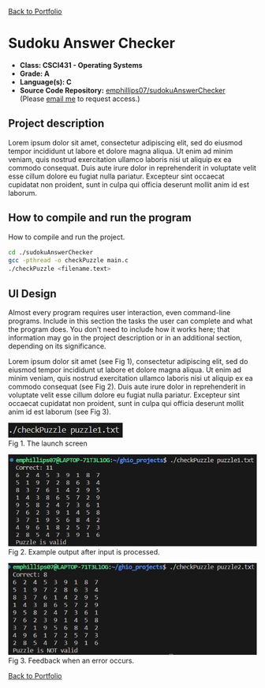 [Back to Portfolio](./)

Sudoku Answer Checker
===============

-   **Class: CSCI431 - Operating Systems** 
-   **Grade: A** 
-   **Language(s): C** 
-   **Source Code Repository:** [emphillips07/sudokuAnswerChecker](https://github.com/emphillips07/sudokuAnswerChecker)  
    (Please [email me](mailto:ephillips@csustudent.net?subject=GitHub%20Access) to request access.)

## Project description

Lorem ipsum dolor sit amet, consectetur adipiscing elit, sed do eiusmod tempor incididunt ut labore et dolore magna aliqua. Ut enim ad minim veniam, quis nostrud exercitation ullamco laboris nisi ut aliquip ex ea commodo consequat. Duis aute irure dolor in reprehenderit in voluptate velit esse cillum dolore eu fugiat nulla pariatur. Excepteur sint occaecat cupidatat non proident, sunt in culpa qui officia deserunt mollit anim id est laborum.

## How to compile and run the program

How to compile and run the project.

```bash
cd ./sudokuAnswerChecker
gcc -pthread -o checkPuzzle main.c
./checkPuzzle <filename.text>
```

## UI Design

Almost every program requires user interaction, even command-line programs. Include in this section the tasks the user can complete and what the program does. You don't need to include how it works here; that information may go in the project description or in an additional section, depending on its significance.

Lorem ipsum dolor sit amet (see Fig 1), consectetur adipiscing elit, sed do eiusmod tempor incididunt ut labore et dolore magna aliqua. Ut enim ad minim veniam, quis nostrud exercitation ullamco laboris nisi ut aliquip ex ea commodo consequat (see Fig 2). Duis aute irure dolor in reprehenderit in voluptate velit esse cillum dolore eu fugiat nulla pariatur. Excepteur sint occaecat cupidatat non proident, sunt in culpa qui officia deserunt mollit anim id est laborum (see Fig 3).

![screenshot](images/prj3-1.png)  
Fig 1. The launch screen

![screenshot](images/prj3-2.png)  
Fig 2. Example output after input is processed.

![screenshot](images/prj3-3.png)  
Fig 3. Feedback when an error occurs.

[Back to Portfolio](./)
